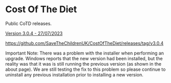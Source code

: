 # Cost Of The Diet

Public CoTD releases.

[Version 3.0.4 - 27/07/2023](https://github.com/SaveTheChildrenUK/CostOfTheDiet/releases/download/v3.0.4/Cost-of-The-Diet-Setup-3.0.4.exe)

https://github.com/SaveTheChildrenUK/CostOfTheDiet/releases/tag/v3.0.4

Important Note: 
There was a problem with the installer when performing an upgrade. Windows reports that the new version had been installed, but the reality was that it was is still running the previous version (as shown in the about page). We are still testing the fix to this problem so please continue to uninstall any previous installation prior to installing a new version.

